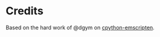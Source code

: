 # Credits

Based on the hard work of @dgym on
[cpython-emscripten](https://github.com/dgym/cpython-emscripten).
